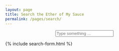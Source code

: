```yaml
---
layout: page
title: Search the Ether of My Sauce
permalink: /pages/search/
---
```

<p align="center">

<input type="text" id="search-input" placeholder="Type something ...">

<ul id="results-container"></ul>

{% include search-form.html %}
</p>